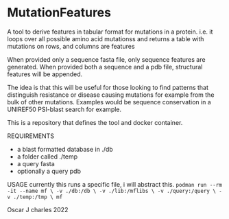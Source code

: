 # MutationFeatures

A tool to derive features in tabular format for mutations in a protein.
i.e. it loops over all possible amino acid mutationss and returns a table with mutations on rows, and columns are features

When provided only a sequence fasta file, only sequence features are generated.
When provided both a sequence and a pdb file, structural features will be appended.


The idea is that this will be useful for those looking to find patterns that distinguish resistance or disease causing mutations for example from the bulk of other mutations. Examples would be sequence conservation in a UNIREF50 PSI-blast search for example.

This is a repository that defines the tool and docker container.



REQUIREMENTS
- a blast formatted database in ./db
- a folder called ./temp
- a query fasta
- optionally a query pdb

USAGE
 currently this runs a specific file, i will abstract this.
`podman run --rm -it --name mf \
    -v ./db:/db \
    -v ./lib:/mflibs \
    -v ./query:/query \
    -v ./temp:/tmp \
    mf`


Oscar J charles 2022

